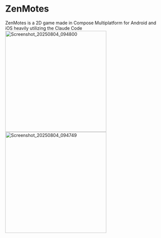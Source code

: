 # ZenMotes

ZenMotes is a 2D game made in Compose Multiplatform for Android and iOS heavily utilizing the Claude Code<img width="320" alt="Screenshot_20250804_094800" src="https://github.com/user-attachments/assets/045cdf70-aeb6-4f6b-b84f-42026ba35854" />
<img width="320" alt="Screenshot_20250804_094749" src="https://github.com/user-attachments/assets/0eec821c-961e-41a6-a5e0-96c1a1e93acb" />
